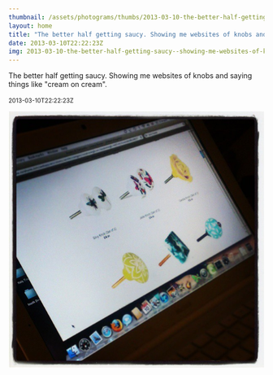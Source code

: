 ```yaml
---
thumbnail: /assets/photograms/thumbs/2013-03-10-the-better-half-getting-saucy--showing-me-websites-of-knobs-and-saying-things-like--cream-on-cream--.png
layout: home
title: "The better half getting saucy. Showing me websites of knobs and saying things like \"cream on cream\"."
date: 2013-03-10T22:22:23Z
img: 2013-03-10-the-better-half-getting-saucy--showing-me-websites-of-knobs-and-saying-things-like--cream-on-cream--.jpg
---
```


The better half getting saucy. Showing me websites of knobs and saying things like "cream on cream".

<small>2013-03-10T22:22:23Z</small>

![The better half getting saucy. Showing me websites of knobs and saying things like "cream on cream".](/assets/photograms/original/2013-03-10-the-better-half-getting-saucy--showing-me-websites-of-knobs-and-saying-things-like--cream-on-cream--.jpg)
